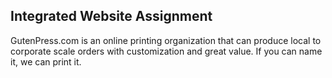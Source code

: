 ## Integrated Website Assignment
GutenPress.com is an online printing organization that can produce local to corporate scale orders with customization and great value. If you can name it, we can print it.

